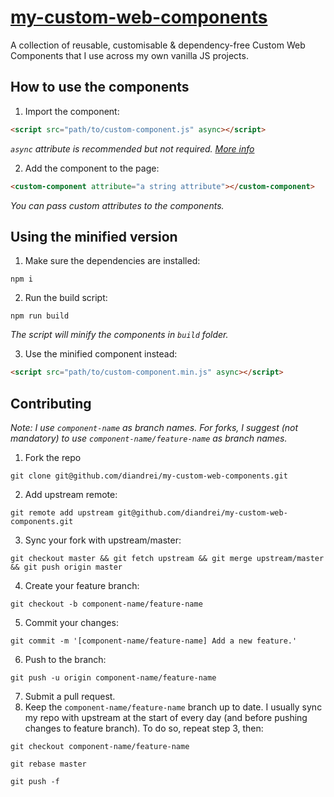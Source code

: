 # [my-custom-web-components](https://my-custom-web-components.netlify.app/)

A collection of reusable, customisable & dependency-free Custom Web Components that I use across my own vanilla JS projects.

## How to use the components

1. Import the component:

```html
<script src="path/to/custom-component.js" async></script>
```

_`async` attribute is recommended but not required. [More info](https://developer.mozilla.org/en-US/docs/Web/HTML/Element/script#attr-async)_

2. Add the component to the page:

```html
<custom-component attribute="a string attribute"></custom-component>
```

_You can pass custom attributes to the components._

## Using the minified version

1. Make sure the dependencies are installed:

```
npm i
```

2. Run the build script:

```
npm run build
```

_The script will minify the components in `build` folder._

3. Use the minified component instead:

```html
<script src="path/to/custom-component.min.js" async></script>
```

## Contributing

_Note: I use `component-name` as branch names. For forks, I suggest (not mandatory) to use `component-name/feature-name` as branch names._

1. Fork the repo
```
git clone git@github.com/diandrei/my-custom-web-components.git
```

2. Add upstream remote:
```
git remote add upstream git@github.com/diandrei/my-custom-web-components.git
```

3. Sync your fork with upstream/master:
```
git checkout master && git fetch upstream && git merge upstream/master && git push origin master
```

4. Create your feature branch:
```
git checkout -b component-name/feature-name
```

5. Commit your changes:
```
git commit -m '[component-name/feature-name] Add a new feature.'
```

6. Push to the branch:
```
git push -u origin component-name/feature-name
```

7. Submit a pull request.
8. Keep the `component-name/feature-name` branch up to date. I usually sync my repo with upstream at the start of every day (and before pushing changes to feature branch).
   To do so, repeat step 3, then:
```
git checkout component-name/feature-name

git rebase master

git push -f
```
